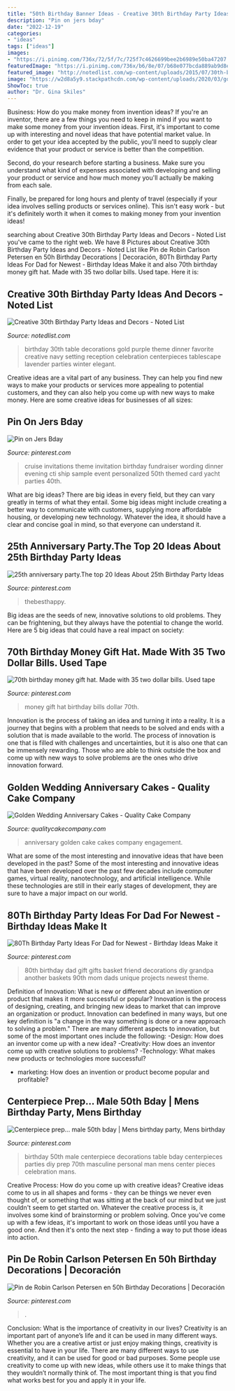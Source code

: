 ```yaml
---
title: "50th Birthday Banner Ideas - Creative 30th Birthday Party Ideas And Decors"
description: "Pin on jers bday"
date: "2022-12-19"
categories:
- "ideas"
tags: ["ideas"]
images:
- "https://i.pinimg.com/736x/72/5f/7c/725f7c4626699bee2b6989e50ba47207.jpg"
featuredImage: "https://i.pinimg.com/736x/b6/8e/07/b68e077bcda889ab9d8edfb094a66935.jpg"
featured_image: "http://notedlist.com/wp-content/uploads/2015/07/30th-birthday-party-ideas/4-30th-birthday-party-ideas.jpg"
image: "https://w2d8a5y9.stackpathcdn.com/wp-content/uploads/2020/03/golden-anniversary-star-burst.jpg"
ShowToc: true
author: "Dr. Gina Skiles"
---
```



Business: How do you make money from invention ideas?
If you're an inventor, there are a few things you need to keep in mind if you want to make some money from your invention ideas. 
First, it's important to come up with interesting and novel ideas that have potential market value. In order to get your idea accepted by the public, you'll need to supply clear evidence that your product or service is better than the competition.

Second, do your research before starting a business. Make sure you understand what kind of expenses associated with developing and selling your product or service and how much money you'll actually be making from each sale.

Finally, be prepared for long hours and plenty of travel (especially if your idea involves selling products or services online). This isn't easy work - but it's definitely worth it when it comes to making money from your invention ideas!

	

		
searching about Creative 30th Birthday Party Ideas and Decors - Noted List you've came to the right web. We have 8 Pictures about Creative 30th Birthday Party Ideas and Decors - Noted List like Pin de Robin Carlson Petersen en 50h Birthday Decorations | Decoración, 80Th Birthday Party Ideas For Dad for Newest - Birthday Ideas Make it and also 70th birthday money gift hat. Made with 35 two dollar bills. Used tape. Here it is:
		
    
## Creative 30th Birthday Party Ideas And Decors - Noted List

<img loading=lazy src="http://notedlist.com/wp-content/uploads/2015/07/30th-birthday-party-ideas/4-30th-birthday-party-ideas.jpg" onerror="this.onerror=null;this.src='https://tse4.mm.bing.net/th?id=OIP.-XqlcJxxt05MxdPqg6WMwgHaLH&amp;pid=15.1';" alt="Creative 30th Birthday Party Ideas and Decors - Noted List">

_Source: notedlist.com_

>birthday 30th table decorations gold purple theme dinner favorite creative navy setting reception celebration centerpieces tablescape lavender parties winter elegant. 

	

Creative ideas are a vital part of any business. They can help you find new ways to make your products or services more appealing to potential customers, and they can also help you come up with new ways to make money. Here are some creative ideas for businesses of all sizes: 

    
## Pin On Jers Bday

<img loading=lazy src="https://i.pinimg.com/736x/75/cb/e8/75cbe8e4c1155fe4342f1093560ee10a--fundraiser-event-cruise-party.jpg" onerror="this.onerror=null;this.src='https://tse2.mm.bing.net/th?id=OIP.vy5u_P1WkSsrOgl0sLcooQHaKX&amp;pid=15.1';" alt="Pin on Jers Bday">

_Source: pinterest.com_

>cruise invitations theme invitation birthday fundraiser wording dinner evening cti ship sample event personalized 50th themed card yacht parties 40th. 

	

What are big ideas?
There are big ideas in every field, but they can vary greatly in terms of what they entail. Some big ideas might include creating a better way to communicate with customers, supplying more affordable housing, or developing new technology. Whatever the idea, it should have a clear and concise goal in mind, so that everyone can understand it.

    
## 25th Anniversary Party.The Top 20 Ideas About 25th Birthday Party Ideas

<img loading=lazy src="https://i.pinimg.com/736x/b6/8e/07/b68e077bcda889ab9d8edfb094a66935.jpg" onerror="this.onerror=null;this.src='https://tse1.mm.bing.net/th?id=OIP.8aJW_vPsia3Zwq2kNJbZPAHaLH&amp;pid=15.1';" alt="25th anniversary party.The top 20 Ideas About 25th Birthday Party Ideas">

_Source: pinterest.com_

>thebesthappy. 

	

Big ideas are the seeds of new, innovative solutions to old problems. They can be frightening, but they always have the potential to change the world. Here are 5 big ideas that could have a real impact on society:

    
## 70th Birthday Money Gift Hat. Made With 35 Two Dollar Bills. Used Tape

<img loading=lazy src="https://i.pinimg.com/736x/48/dc/61/48dc61fed78d1ea01cf2066ce7f75c8a.jpg" onerror="this.onerror=null;this.src='https://tse4.mm.bing.net/th?id=OIP.hNHgrtU7u430ISit4ykYrwHaJ3&amp;pid=15.1';" alt="70th birthday money gift hat. Made with 35 two dollar bills. Used tape">

_Source: pinterest.com_

>money gift hat birthday bills dollar 70th. 

	

Innovation is the process of taking an idea and turning it into a reality. It is a journey that begins with a problem that needs to be solved and ends with a solution that is made available to the world. The process of innovation is one that is filled with challenges and uncertainties, but it is also one that can be immensely rewarding. Those who are able to think outside the box and come up with new ways to solve problems are the ones who drive innovation forward.

    
## Golden Wedding Anniversary Cakes - Quality Cake Company

<img loading=lazy src="https://w2d8a5y9.stackpathcdn.com/wp-content/uploads/2020/03/golden-anniversary-star-burst.jpg" onerror="this.onerror=null;this.src='https://tse3.mm.bing.net/th?id=OIP.0Ax8UVP0rqjPcAyhmWiddgHaKo&amp;pid=15.1';" alt="Golden Wedding Anniversary Cakes - Quality Cake Company">

_Source: qualitycakecompany.com_

>anniversary golden cake cakes company engagement. 

	

What are some of the most interesting and innovative ideas that have been developed in the past?
Some of the most interesting and innovative ideas that have been developed over the past few decades include computer games, virtual reality, nanotechnology, and artificial intelligence. While these technologies are still in their early stages of development, they are sure to have a major impact on our world.

    
## 80Th Birthday Party Ideas For Dad For Newest - Birthday Ideas Make It

<img loading=lazy src="https://i.pinimg.com/736x/e1/7c/af/e17caf889573b5929d48e6e4ec4d7d7d.jpg" onerror="this.onerror=null;this.src='https://tse2.mm.bing.net/th?id=OIP.Ob_pmDcQrwWBc4gZsZ6qMgHaNI&amp;pid=15.1';" alt="80Th Birthday Party Ideas For Dad for Newest - Birthday Ideas Make it">

_Source: pinterest.com_

>80th birthday dad gift gifts basket friend decorations diy grandpa another baskets 90th mom dads unique projects newest theme. 

	

Definition of Innovation: What is new or different about an invention or product that makes it more successful or popular?
Innovation is the process of designing, creating, and bringing new ideas to market that can improve an organization or product. Innovation can bedefined in many ways, but one key definition is "a change in the way something is done or a new approach to solving a problem." 
There are many different aspects to innovation, but some of the most important ones include the following: 
-Design: How does an inventor come up with a new idea? 
-Creativity: How does an inventor come up with creative solutions to problems? 
-Technology: What makes new products or technologies more successful? 
- marketing: How does an invention or product become popular and profitable?

    
## Centerpiece Prep... Male 50th Bday | Mens Birthday Party, Mens Birthday

<img loading=lazy src="https://i.pinimg.com/736x/f2/a7/e4/f2a7e448917930d4d0ff013733b3f86a--male-birthday-th-birthday.jpg" onerror="this.onerror=null;this.src='https://tse1.mm.bing.net/th?id=OIP.NQGat8kOUMqE3VlSKk-AOQAAAA&amp;pid=15.1';" alt="Centerpiece prep... male 50th bday | Mens birthday party, Mens birthday">

_Source: pinterest.com_

>birthday 50th male centerpiece decorations table bday centerpieces parties diy prep 70th masculine personal man mens center pieces celebration mans. 

	

Creative Process: How do you come up with creative ideas?
Creative ideas come to us in all shapes and forms - they can be things we never even thought of, or something that was sitting at the back of our mind but we just couldn't seem to get started on.
Whatever the creative process is, it involves some kind of brainstorming or problem solving. Once you've come up with a few ideas, it's important to work on those ideas until you have a good one. And then it's onto the next step - finding a way to put those ideas into action.

    
## Pin De Robin Carlson Petersen En 50h Birthday Decorations | Decoración

<img loading=lazy src="https://i.pinimg.com/736x/72/5f/7c/725f7c4626699bee2b6989e50ba47207.jpg" onerror="this.onerror=null;this.src='https://tse3.mm.bing.net/th?id=OIP.z4beloSSpVOBEGYHMN-ANgHaJ3&amp;pid=15.1';" alt="Pin de Robin Carlson Petersen en 50h Birthday Decorations | Decoración">

_Source: pinterest.com_

>. 

	

Conclusion: What is the importance of creativity in our lives?
Creativity is an important part of anyone’s life and it can be used in many different ways. Whether you are a creative artist or just enjoy making things, creativity is essential to have in your life. There are many different ways to use creativity, and it can be used for good or bad purposes. Some people use creativity to come up with new ideas, while others use it to make things that they wouldn’t normally think of. The most important thing is that you find what works best for you and apply it in your life.

